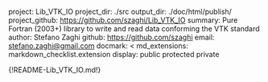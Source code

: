 project: Lib_VTK_IO
project_dir: ./src
output_dir: ./doc/html/publish/
project_github: https://github.com/szaghi/Lib_VTK_IO
summary: Pure Fortran (2003+) library to write and read data conforming the VTK standard
author: Stefano Zaghi
github: https://github.com/szaghi
email: stefano.zaghi@gmail.com
docmark: <
md_extensions: markdown_checklist.extension
display: public
         protected
         private

{!README-Lib_VTK_IO.md!}
